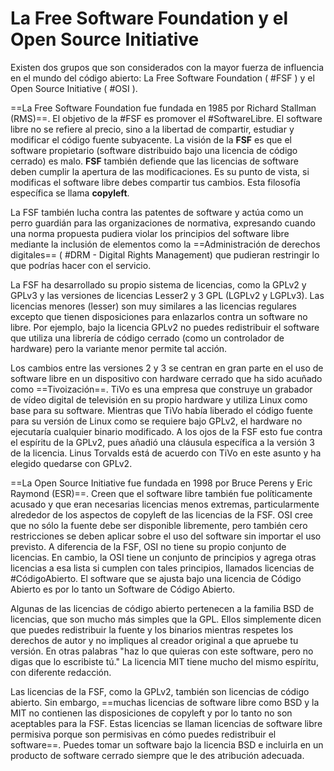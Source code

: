 # La Free Software Foundation y el Open Source Initiative
Existen dos grupos que son considerados con la mayor fuerza de influencia en el mundo del código abierto: La Free Software Foundation ( #FSF ) y el Open Source Initiative ( #OSI ).

==La Free Software Foundation fue fundada en 1985 por Richard Stallman (RMS)==. El objetivo de la #FSF es promover el #SoftwareLibre. El software libre no se refiere al precio, sino a la libertad de compartir, estudiar y modificar el código fuente subyacente. La visión de la **FSF** es que el software propietario (software distribuido bajo una licencia de código cerrado) es malo. **FSF** también defiende que las licencias de software deben cumplir la apertura de las modificaciones. Es su punto de vista, si modificas el software libre debes compartir tus cambios. Esta filosofía específica se llama **copyleft**.

La FSF también lucha contra las patentes de software y actúa como un perro guardián para las organizaciones de normativa, expresando cuando una norma propuesta pudiera violar los principios del software libre mediante la inclusión de elementos como la ==Administración de derechos digitales== ( #DRM - Digital Rights Management) que pudieran restringir lo que podrías hacer con el servicio.

La FSF ha desarrollado su propio sistema de licencias, como la GPLv2 y GPLv3 y las versiones de licencias Lesser2 y 3 GPL (LGPLv2 y LGPLv3). Las licencias menores (lesser) son muy similares a las licencias regulares excepto que tienen disposiciones para enlazarlos contra un software no libre. Por ejemplo, bajo la licencia GPLv2 no puedes redistribuir el software que utiliza una librería de código cerrado (como un controlador de hardware) pero la variante menor permite tal acción.

Los cambios entre las versiones 2 y 3 se centran en gran parte en el uso de software libre en un dispositivo con hardware cerrado que ha sido acuñado como ==Tivoización==. TiVo es una empresa que construye un grabador de vídeo digital de televisión en su propio hardware y utiliza Linux como base para su software. Mientras que TiVo había liberado el código fuente para su versión de Linux como se requiere bajo GPLv2, el hardware no ejecutaría cualquier binario modificado. A los ojos de la FSF esto fue contra el espíritu de la GPLv2, pues añadió una cláusula específica a la versión 3 de la licencia. Linus Torvalds está de acuerdo con TiVo en este asunto y ha elegido quedarse con GPLv2.

==La Open Source Initiative fue fundada en 1998 por Bruce Perens y Eric Raymond (ESR)==. Creen que el software libre también fue políticamente acusado y que eran necesarias licencias menos extremas, particularmente alrededor de los aspectos de copyleft de las licencias de la FSF. OSI cree que no sólo la fuente debe ser disponible libremente, pero también cero restricciones se deben aplicar sobre el uso del software sin importar el uso previsto. A diferencia de la FSF, OSI no tiene su propio conjunto de licencias. En cambio, la OSI tiene un conjunto de principios y agrega otras licencias a esa lista si cumplen con tales principios, llamados licencias de #CódigoAbierto. El software que se ajusta bajo una licencia de Código Abierto es por lo tanto un Software de Código Abierto.

Algunas de las licencias de código abierto pertenecen a la familia BSD de licencias, que son mucho más simples que la GPL. Ellos simplemente dicen que puedes redistribuir la fuente y los binarios mientras respetes los derechos de autor y no impliques al creador original a que apruebe tu versión. En otras palabras "haz lo que quieras con este software, pero no digas que lo escribiste tú." La licencia MIT tiene mucho del mismo espíritu, con diferente redacción.

Las licencias de la FSF, como la GPLv2, también son licencias de código abierto. Sin embargo, ==muchas licencias de software libre como BSD y la MIT no contienen las disposiciones de copyleft y por lo tanto no son aceptables para la FSF. Estas licencias se llaman licencias de software libre permisiva porque son permisivas en cómo puedes redistribuir el software==. Puedes tomar un software bajo la licencia BSD e incluirla en un producto de software cerrado siempre que le des atribución adecuada.